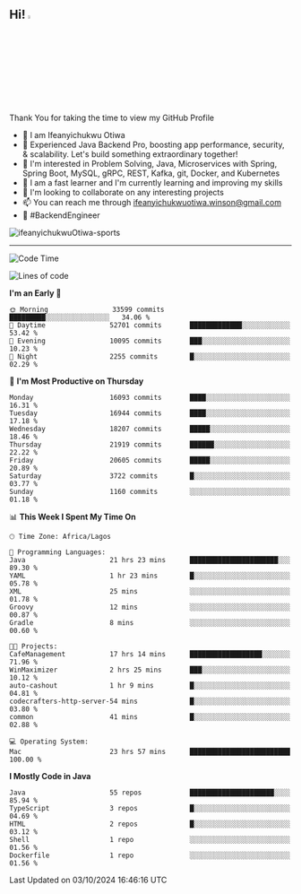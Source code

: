 <!-- BLOG-POST-LIST:START --><!-- BLOG-POST-LIST:END -->

## Hi! <img src="https://media.giphy.com/media/hvRJCLFzcasrR4ia7z/giphy.gif" width="4%"> 

Thank You for taking the time to view my GitHub Profile

- 👋 I am Ifeanyichukwu Otiwa
- 🚀 Experienced Java Backend Pro, boosting app performance, security, & scalability. Let's build something extraordinary together!
- 👀 I'm interested in Problem Solving, Java, Microservices with Spring, Spring Boot, MySQL, gRPC, REST, Kafka, git, Docker, and Kubernetes
- 🌱 I am a fast learner and I'm currently learning and improving my skills
- 💞️ I'm looking to collaborate on any interesting projects
- 📫 You can reach me through ifeanyichukwuotiwa.winson@gmail.com
- 🚀 #BackendEngineer

<p align="left" marginTop="10px"> <img src="https://komarev.com/ghpvc/?username=ifeanyichukwuOtiwa-sports&label=Profile%20views&color=0e75b6&style=for-the-badge" alt="ifeanyichukwuOtiwa-sports" /> </p>

***

<!--START_SECTION:waka-->
![Code Time](http://img.shields.io/badge/Code%20Time-2%2C948%20hrs%2044%20mins-blue)

![Lines of code](https://img.shields.io/badge/From%20Hello%20World%20I%27ve%20Written-24.3%20million%20lines%20of%20code-blue)

**I'm an Early 🐤** 

```text
🌞 Morning                33599 commits       █████████░░░░░░░░░░░░░░░░   34.06 % 
🌆 Daytime                52701 commits       █████████████░░░░░░░░░░░░   53.42 % 
🌃 Evening                10095 commits       ███░░░░░░░░░░░░░░░░░░░░░░   10.23 % 
🌙 Night                  2255 commits        █░░░░░░░░░░░░░░░░░░░░░░░░   02.29 % 
```
📅 **I'm Most Productive on Thursday** 

```text
Monday                   16093 commits       ████░░░░░░░░░░░░░░░░░░░░░   16.31 % 
Tuesday                  16944 commits       ████░░░░░░░░░░░░░░░░░░░░░   17.18 % 
Wednesday                18207 commits       █████░░░░░░░░░░░░░░░░░░░░   18.46 % 
Thursday                 21919 commits       ██████░░░░░░░░░░░░░░░░░░░   22.22 % 
Friday                   20605 commits       █████░░░░░░░░░░░░░░░░░░░░   20.89 % 
Saturday                 3722 commits        █░░░░░░░░░░░░░░░░░░░░░░░░   03.77 % 
Sunday                   1160 commits        ░░░░░░░░░░░░░░░░░░░░░░░░░   01.18 % 
```


📊 **This Week I Spent My Time On** 

```text
🕑︎ Time Zone: Africa/Lagos

💬 Programming Languages: 
Java                     21 hrs 23 mins      ██████████████████████░░░   89.30 % 
YAML                     1 hr 23 mins        █░░░░░░░░░░░░░░░░░░░░░░░░   05.78 % 
XML                      25 mins             ░░░░░░░░░░░░░░░░░░░░░░░░░   01.78 % 
Groovy                   12 mins             ░░░░░░░░░░░░░░░░░░░░░░░░░   00.87 % 
Gradle                   8 mins              ░░░░░░░░░░░░░░░░░░░░░░░░░   00.60 % 

🐱‍💻 Projects: 
CafeManagement           17 hrs 14 mins      ██████████████████░░░░░░░   71.96 % 
WinMaximizer             2 hrs 25 mins       ███░░░░░░░░░░░░░░░░░░░░░░   10.12 % 
auto-cashout             1 hr 9 mins         █░░░░░░░░░░░░░░░░░░░░░░░░   04.81 % 
codecrafters-http-server-54 mins             █░░░░░░░░░░░░░░░░░░░░░░░░   03.80 % 
common                   41 mins             █░░░░░░░░░░░░░░░░░░░░░░░░   02.88 % 

💻 Operating System: 
Mac                      23 hrs 57 mins      █████████████████████████   100.00 % 
```

**I Mostly Code in Java** 

```text
Java                     55 repos            █████████████████████░░░░   85.94 % 
TypeScript               3 repos             █░░░░░░░░░░░░░░░░░░░░░░░░   04.69 % 
HTML                     2 repos             █░░░░░░░░░░░░░░░░░░░░░░░░   03.12 % 
Shell                    1 repo              ░░░░░░░░░░░░░░░░░░░░░░░░░   01.56 % 
Dockerfile               1 repo              ░░░░░░░░░░░░░░░░░░░░░░░░░   01.56 % 
```




 Last Updated on 03/10/2024 16:46:16 UTC
<!--END_SECTION:waka-->

<!--
<p align="center">
![trophy](https://github-profile-trophy.vercel.app/?username=ifeanyichukwuOtiwa-sports&theme=onedark) (https://github.com/ryo-ma/github-profile-trophy)
</p>
-->

<!---
ifeanyi-otiwa/ifeanyi-otiwa is a ✨ special ✨ repository because its `README.md` (this file) appears on your GitHub profile.
You can click the Preview link to take a look at your changes.
--->
